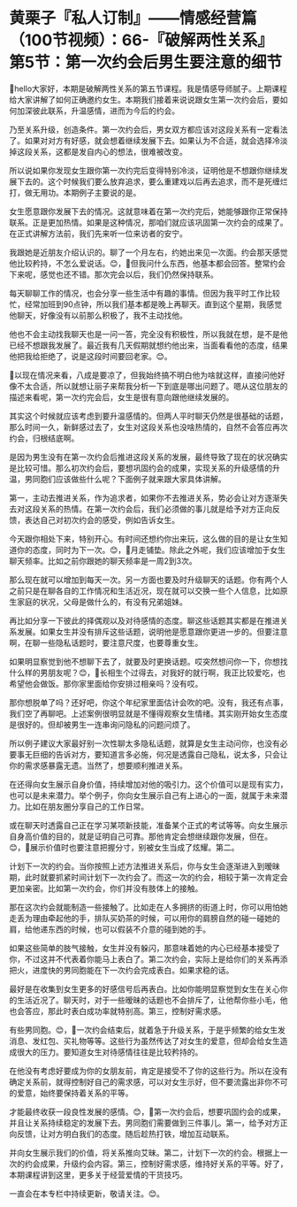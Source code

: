 # 黄栗子『私人订制』——情感经营篇（100节视频）：66-『破解两性关系』第5节：第一次约会后男生要注意的细节

🎼hello大家好，本期是破解两性关系的第五节课程。我是情感导师腻子。上期课程给大家讲解了如何正确邀约女生。本期我们接着来说说跟女生第一次约会后，要如何加深彼此联系，升温感情，进而为今后的约会。

乃至关系升级，创造条件。第一次约会后，男女双方都应该对这段关系有一定看法了。如果对对方有好感，就会想着继续发展下去。如果认为不合适，就会选择冷淡掉这段关系，这都是发自内心的想法，很难被改变。

所以说如果你发现女生跟你第一次约完后变得特别冷淡，证明他是不想跟你继续发展下去的。这个时候我们要么放弃追求，要么重建戏以后再去追求，而不是死缠烂打，做无用功。本期例子主要说的是。

女生愿意跟你发展下去的情况。这就意味着在第一次约完后，她能够跟你正常保持联系。正是更加热情。如果是这种情况，那咱们就应该巩固第一次约会的成果了。在正式讲解方法前，我们先来听一位来访者的安宁。

我跟她是近朋友介绍认识的。聊了一个月左右，约她出来见一次面。约会那天感觉他比较矜持，不怎么爱说话。😊，🎼但我问什么东西，他基本都会回答。整常约会下来呢，感觉也还不错。那次完会以后，我们仍然保持联系。

每天聊聊工作的情况，也会分享一些生活中有趣的事情。但因为我平时工作比较忙，经常加班到90点钟，所以我们基本都是晚上再聊天。直到这个星期，我感觉他聊天，好像没有以前那么积极了，我不主动找他。

他也不会主动找我聊天也是一问一答，完全没有积极性，所以我就在想，是不是他已经不想跟我发展了。最近我有几天假期就想约他出来，当面看看他的态度，结果他把我给拒绝了，说是这段时间要回老家。😊。

🎼以现在情况来看，八成是要凉了，但我始终搞不明白他为啥就这样，直接问他好像不太合适，所以就想让丽子来帮我分析一下到底是哪出问题了。嗯从这位朋友的描述来看呢，第一次约完会后，女生是很有意向跟他继续发展的。

其实这个时候就应该考虑到要升温感情的。但两人平时聊天仍然是很基础的话题，那么时间一久，新鲜感过去了，女生对这段关系也没啥热情的，自然不会答应再次约会，归根结底啊。

是因为男生没有在第一次约会后推进这段关系的发展，最终导致了现在的状况确实是比较可惜。那么初次约会后，要想巩固约会的成果，实现关系的升级感情的升温，男同胞们应该做些什么呢？下面例子就来跟大家具体讲解。

第一，主动去推进关系，作为追求者，如果你不去推进关系，势必会让对方逐渐失去对这段关系的热情。在第一次约会后，我们必须做的事儿就是给予对方正向反馈，表达自己对初次约会的感受，例如告诉女生。

今天跟你相处下来，特别开心。有时间还想约你出来玩，这么做的目的是让女生知道你的态度，同时为下一次。😊，🎼月走铺垫。除此之外呢，我们应该增加于女生聊天频率。比如之前你跟她的聊天频率是一周2到3次。

那么现在就可以增加到每天一次。另一方面也要及时升级聊天的话题。你有两个人之前只是在聊各自的工作情况和生活近况，现在就可以交换一些个人信息，比如原生家庭的状况，父母是做什么的，有没有兄弟姐妹。

再比如分享一下彼此的择偶观以及对待感情的态度。聊这些话题其实都是在推进关系发展。如果女生并没有排斥这些话题，说明他是愿意跟你更进一步的。但要注意啊，在聊一些隐私话题时，要注意尺度，也要尊重女生。

如果明显察觉到他不想聊下去了，就要及时更换话题。哎突然想问你一下，你想找什么样的男朋友呢？😊，🎼长相生个过得去，对我好的就行啊，我正比较爱吃，也希望他会做饭。那你家里面给你安排过相亲吗？没有哎。

那你想脱单了吗？还好吧，你这个年纪家里面估计会吹的吧。没有，我还有点事，我们空了再聊吧。上述案例很明显就是不懂得观察女生情绪。其实刚开始女生态度是很好的。但却被男生一连串询问隐私的问题问烦了。

所以例子建议大家最好别一次性聊太多隐私话题，就算是女生主动问你，也没有必要事无巨细的告诉对方，要知道言多必施，何况是透露自己隐私，说太多，只会让你的需求感暴露无遗。当然了，想要顺利推进关系。

在还得向女生展示自身价值，持续增加对他的吸引力。这个价值可以是现有实力，也可以是未来潜力。举个例子，你向女生展示自己有上进心的一面，就属于未来潜力。比如在朋友圈分享自己的工作日常。

或在聊天时透露自己正在学习某项新技能，准备某个正式的考试等等。向女生展示自身高价值的目的，就是证明自己可靠。那他肯定会想继续跟你发展，但在。😊，🎼展示价值时也要注意把握分寸，别被女生当成了炫耀。第二。

计划下一次的约会。当你按照上述方法推进关系后，你与女生会逐渐进入到暧昧期，此时就要抓紧时间计划下一次约会了。而这一次的约会，相较于第一次肯定会更加亲密。比如第一次约会，你们并没有肢体上的接触。

那在这次约会就能制造一些接触了。比如走在人多拥挤的街道上时，你可以用怕她走丢为理由牵起他的手，排队买奶茶的时候，可以用你的肩膀自然的碰一碰她的肩，给他递东西的时候，也可以假装不介意的碰到她的手。

如果这些简单的肢气接触，女生并没有躲闪，那意味着她的内心已经基本接受了你，不过这并不代表着你能马上表白了。第二次约会，实际上是给你们的关系再添把火，进度快的男同胞能在下一次约会完成表白。如果求稳的话。

最好是在收集到女生更多的好感信号后再表白。比如你能明显察觉到女生在关心你的生活近况了。聊天时，对于一些暧昧的话题也不会排斥了，让他帮你些小毛，他也会答应，那此时表白成功率就特别高。第三，控制好需求感。

有些男同胞。😊，🎼一次约会结束后，就着急于升级关系，于是乎频繁的给女生发消息、发红包、买礼物等等。这些行为虽然传达了对女生的爱意，但却会给女生造成很大的压力。要知道女生对待感情往往是比较矜持的。

在他没有考虑好要成为你的女朋友前，肯定是接受不了你的这些行为。所以在没有确定关系前，就得控制好自己的需求感，可以对女生示好，但不要流露出非你不可的爱意，始终要保持着关系的平等。

才能最终收获一段良性发展的感情。😊，🎼第一次约会后，想要巩固约会的成果，并且让关系持续稳定的发展下去。男同胞们需要做到三件事儿。第一，给予对方正向反馈，让对方明白我们的态度。随后趁热打铁，增加互动联系。

并向女生展示我们的价值，将关系推向艾昧。第二，计划下一次的约会。根据上一次的约会成果，升级约会内容。第三，控制好需求感，维持好关系的平等。好了，本期课程讲到这里，更多关于经营爱情的干货技巧。

一直会在本专栏中持续更新，敬请关注。😊。